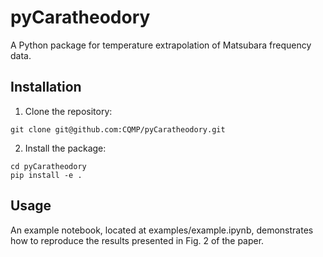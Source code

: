 # pyCaratheodory

A Python package for temperature extrapolation of Matsubara frequency data.

## Installation

1. Clone the repository:
```
git clone git@github.com:CQMP/pyCaratheodory.git
```
2. Install the package:
```
cd pyCaratheodory
pip install -e .
```

## Usage

An example notebook, located at examples/example.ipynb, demonstrates how to reproduce the results presented in Fig. 2 of the paper.




